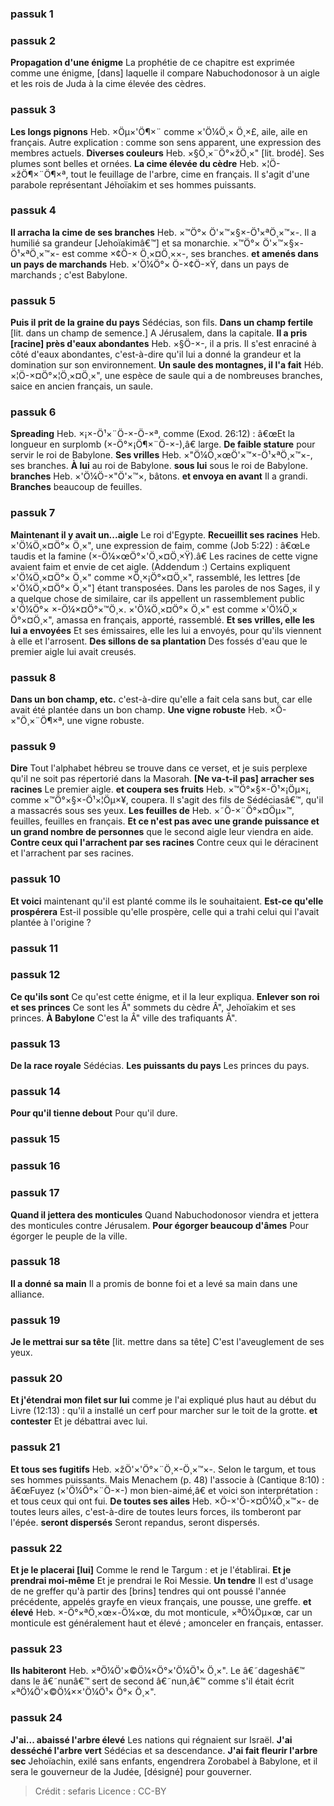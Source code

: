 
### passuk 1

### passuk 2
<b>Propagation d'une énigme</b> La prophétie de ce chapitre est exprimée comme une énigme, [dans] laquelle il compare Nabuchodonosor à un aigle et les rois de Juda à la cime élevée des cèdres.

### passuk 3
<b>Les longs pignons</b> Heb. ×Öµ×'Ö¶×¨ comme ×'Ö¼Ö¸× Ö¸×£, aile, aile en français. Autre explication : comme son sens apparent, une expression des membres actuels.
<b>Diverses couleurs</b> Heb. ×§Ö¸×¨Ö°×žÖ¸×" [lit. brodé]. Ses plumes sont belles et ornées.
<b>La cime élevée du cèdre</b> Heb. ×¦Ö-×žÖ¶×¨Ö¶×ª, tout le feuillage de l'arbre, cime en français. Il s'agit d'une parabole représentant Jéhoïakim et ses hommes puissants.

### passuk 4
<b>Il arracha la cime de ses branches</b> Heb. ×™Ö°× Ö'×™×§×-Ö¹×ªÖ¸×™×-. Il a humilié sa grandeur [Jehoïakimâ€™] et sa monarchie. ×™Ö°× Ö'×™×§×-Ö¹×ªÖ¸×™×- est comme ×¢Ö-× Ö¸×¤Ö¸××-, ses branches.
<b>et amenés dans un pays de marchands</b> Heb. ×'Ö¼Ö°× Ö-×¢Ö-×Ÿ, dans un pays de marchands ; c'est Babylone.

### passuk 5
<b>Puis il prit de la graine du pays</b> Sédécias, son fils.
<b>Dans un champ fertile</b> [lit. dans un champ de semence.] A Jérusalem, dans la capitale.
<b>Il a pris [racine] près d'eaux abondantes</b> Heb. ×§Ö-×-, il a pris. Il s'est enraciné à côté d'eaux abondantes, c'est-à-dire qu'il lui a donné la grandeur et la domination sur son environnement.
<b>Un saule des montagnes, il l'a fait</b> Héb. ×¦Ö-×¤Ö°×¦Ö¸×¤Ö¸×", une espèce de saule qui a de nombreuses branches, saice en ancien français, un saule.

### passuk 6
<b>Spreading</b> Heb. ×¡×-Ö¹×¨Ö-×-Ö-×ª, comme (Exod. 26:12) : â€œEt la longueur en surplomb (×-Ö°×¡Ö¶×¨Ö-×-),â€ large.
<b>De faible stature</b> pour servir le roi de Babylone.
<b>Ses vrilles</b> Heb. ×"Ö¼Ö¸×œÖ'×™×-Ö¹×ªÖ¸×™×-, ses branches.
<b>À lui</b> au roi de Babylone.
<b>sous lui</b> sous le roi de Babylone.
<b>branches</b> Heb. ×'Ö¼Ö-×"Ö'×™×, bâtons.
<b>et envoya en avant</b> Il a grandi.
<b>Branches</b> beaucoup de feuilles.

### passuk 7
<b>Maintenant il y avait un...aigle</b> Le roi d'Egypte.
<b>Recueillit ses racines</b> Heb. ×'Ö¼Ö¸×¤Ö°× Ö¸×", une expression de faim, comme (Job 5:22) : â€œLe taudis et la famine (×-Ö¼×œÖ°×'Ö¸×¤Ö¸×Ÿ).â€ Les racines de cette vigne avaient faim et envie de cet aigle. (Addendum :) Certains expliquent ×'Ö¼Ö¸×¤Ö°× Ö¸×" comme ×Ö¸×¡Ö°×¤Ö¸×", rassemblé, les lettres [de ×'Ö¼Ö¸×¤Ö°× Ö¸×"] étant transposées. Dans les paroles de nos Sages, il y a quelque chose de similaire, car ils appellent un rassemblement public ×'Ö¼Ö°× ×-Ö¼×¤Ö°×™Ö¸×. ×'Ö¼Ö¸×¤Ö°× Ö¸×" est comme ×'Ö¼Ö¸× Ö°×¤Ö¸×", amassa en français, apporté, rassemblé.
<b>Et ses vrilles, elle les lui a envoyées</b> Et ses émissaires, elle les lui a envoyés, pour qu'ils viennent à elle et l'arrosent.
<b>Des sillons de sa plantation</b> Des fossés d'eau que le premier aigle lui avait creusés.

### passuk 8
<b>Dans un bon champ, etc.</b> c'est-à-dire qu'elle a fait cela sans but, car elle avait été plantée dans un bon champ.
<b>Une vigne robuste</b> Heb. ×Ö-×"Ö¸×¨Ö¶×ª, une vigne robuste.

### passuk 9
<b>Dire</b> Tout l'alphabet hébreu se trouve dans ce verset, et je suis perplexe qu'il ne soit pas répertorié dans la Masorah.
<b>[Ne va-t-il pas] arracher ses racines</b> Le premier aigle.
<b>et coupera ses fruits</b> Heb. ×™Ö°×§×-Ö¹×¡Öµ×¡, comme ×™Ö°×§×-Ö¹×¦Öµ×¥, coupera. Il s'agit des fils de Sédéciasâ€™, qu'il a massacrés sous ses yeux.
<b>Les feuilles de</b> Heb. ×˜Ö-×¨Ö°×¤Öµ×™, feuilles, feuilles en français.
<b>Et ce n'est pas avec une grande puissance et un grand nombre de personnes</b> que le second aigle leur viendra en aide.
<b>Contre ceux qui l'arrachent par ses racines</b> Contre ceux qui le déracinent et l'arrachent par ses racines.

### passuk 10
<b>Et voici</b> maintenant qu'il est planté comme ils le souhaitaient.
<b>Est-ce qu'elle prospérera</b> Est-il possible qu'elle prospère, celle qui a trahi celui qui l'avait plantée à l'origine ?

### passuk 11

### passuk 12
<b>Ce qu'ils sont</b> Ce qu'est cette énigme, et il la leur expliqua.
<b>Enlever son roi et ses princes</b> Ce sont les Â" sommets du cèdre Â", Jehoïakim et ses princes.
<b>À Babylone</b> C'est la Â" ville des trafiquants Â".

### passuk 13
<b>De la race royale</b> Sédécias.
<b>Les puissants du pays</b> Les princes du pays.

### passuk 14
<b>Pour qu'il tienne debout</b> Pour qu'il dure.

### passuk 15

### passuk 16

### passuk 17
<b>Quand il jettera des monticules</b> Quand Nabuchodonosor viendra et jettera des monticules contre Jérusalem.
<b>Pour égorger beaucoup d'âmes</b> Pour égorger le peuple de la ville.

### passuk 18
<b>Il a donné sa main</b> Il a promis de bonne foi et a levé sa main dans une alliance.

### passuk 19
<b>Je le mettrai sur sa tête</b> [lit. mettre dans sa tête] C'est l'aveuglement de ses yeux.

### passuk 20
<b>Et j'étendrai mon filet sur lui</b> comme je l'ai expliqué plus haut au début du Livre (12:13) : qu'il a installé un cerf pour marcher sur le toit de la grotte.
<b>et contester</b> Et je débattrai avec lui.

### passuk 21
<b>Et tous ses fugitifs</b> Heb. ×žÖ'×'Ö°×¨Ö¸×-Ö¸×™×-. Selon le targum, et tous ses hommes puissants. Mais Menachem (p. 48) l'associe à (Cantique 8:10) : â€œFuyez (×'Ö¼Ö°×¨Ö-×-) mon bien-aimé,â€ et voici son interprétation : et tous ceux qui ont fui.
<b>De toutes ses ailes</b> Heb. ×Ö-×'Ö-×¤Ö¼Ö¸×™×- de toutes leurs ailes, c'est-à-dire de toutes leurs forces, ils tomberont par l'épée.
<b>seront dispersés</b> Seront repandus, seront dispersés.

### passuk 22
<b>Et je le placerai [lui]</b> Comme le rend le Targum : et je l'établirai. <b>Et je prendrai moi-même</b> Et je prendrai le Roi Messie.
<b>Un tendre</b> Il est d'usage de ne greffer qu'à partir des [brins] tendres qui ont poussé l'année précédente, appelés grayfe en vieux français, une pousse, une greffe.
<b>et élevé</b> Heb. ×-Ö°×ªÖ¸×œ×-Ö¼×œ, du mot monticule, ×ªÖ¼Öµ×œ, car un monticule est généralement haut et élevé ; amonceler en français, entasser.

### passuk 23
<b>Ils habiteront</b> Heb. ×ªÖ¼Ö'×©Ö¼×Ö°×'Ö¼Ö¹× Ö¸×". Le â€˜dageshâ€™ dans le â€˜nunâ€™ sert de second â€˜nun,â€™ comme s'il était écrit ×ªÖ¼Ö'×©Ö¼××'Ö¼Ö¹× Ö°× Ö¸×".

### passuk 24
<b>J'ai... abaissé l'arbre élevé</b> Les nations qui régnaient sur Israël.
<b>J'ai desséché l'arbre vert</b> Sédécias et sa descendance.
<b>J'ai fait fleurir l'arbre sec</b> Jehoïachin, exilé sans enfants, engendrera Zorobabel à Babylone, et il sera le gouverneur de la Judée, [désigné] pour gouverner.

>Crédit : sefaris
>Licence : CC-BY